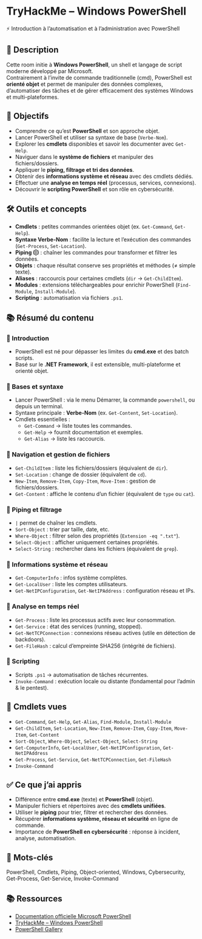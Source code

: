 # TryHackMe – Windows PowerShell  
⚡ Introduction à l’automatisation et à l’administration avec PowerShell

## 📄 Description
Cette room initie à **Windows PowerShell**, un shell et langage de script moderne développé par Microsoft.  
Contrairement à l’invite de commande traditionnelle (cmd), PowerShell est **orienté objet** et permet de manipuler des données complexes, d’automatiser des tâches et de gérer efficacement des systèmes Windows et multi-plateformes.

## 🎯 Objectifs
- Comprendre ce qu’est **PowerShell** et son approche objet.  
- Lancer PowerShell et utiliser sa syntaxe de base (`Verbe-Nom`).  
- Explorer les **cmdlets** disponibles et savoir les documenter avec `Get-Help`.  
- Naviguer dans le **système de fichiers** et manipuler des fichiers/dossiers.  
- Appliquer le **piping, filtrage et tri des données**.  
- Obtenir des **informations système et réseau** avec des cmdlets dédiés.  
- Effectuer une **analyse en temps réel** (processus, services, connexions).  
- Découvrir le **scripting PowerShell** et son rôle en cybersécurité.

## 🛠️ Outils et concepts
- **Cmdlets** : petites commandes orientées objet (ex. `Get-Command`, `Get-Help`).  
- **Syntaxe Verbe-Nom** : facilite la lecture et l’exécution des commandes (`Get-Process`, `Set-Location`).  
- **Piping (|)** : chaîner les commandes pour transformer et filtrer les données.  
- **Objets** : chaque résultat conserve ses propriétés et méthodes (≠ simple texte).  
- **Aliases** : raccourcis pour certaines cmdlets (`dir` → `Get-ChildItem`).  
- **Modules** : extensions téléchargeables pour enrichir PowerShell (`Find-Module`, `Install-Module`).  
- **Scripting** : automatisation via fichiers `.ps1`.

## 📚 Résumé du contenu
### 🔹 Introduction
- PowerShell est né pour dépasser les limites du **cmd.exe** et des batch scripts.  
- Basé sur le **.NET Framework**, il est extensible, multi-plateforme et orienté objet.

### 🔹 Bases et syntaxe
- Lancer PowerShell : via le menu Démarrer, la commande `powershell`, ou depuis un terminal.  
- Syntaxe principale : **Verbe-Nom** (ex. `Get-Content`, `Set-Location`).  
- Cmdlets essentielles :  
  - `Get-Command` → liste toutes les commandes.  
  - `Get-Help` → fournit documentation et exemples.  
  - `Get-Alias` → liste les raccourcis.  

### 🔹 Navigation et gestion de fichiers
- `Get-ChildItem` : liste les fichiers/dossiers (équivalent de `dir`).  
- `Set-Location` : change de dossier (équivalent de `cd`).  
- `New-Item`, `Remove-Item`, `Copy-Item`, `Move-Item` : gestion de fichiers/dossiers.  
- `Get-Content` : affiche le contenu d’un fichier (équivalent de `type` ou `cat`).

### 🔹 Piping et filtrage
- `|` permet de chaîner les cmdlets.  
- `Sort-Object` : trier par taille, date, etc.  
- `Where-Object` : filtrer selon des propriétés (`Extension -eq ".txt"`).  
- `Select-Object` : afficher uniquement certaines propriétés.  
- `Select-String` : rechercher dans les fichiers (équivalent de `grep`).

### 🔹 Informations système et réseau
- `Get-ComputerInfo` : infos système complètes.  
- `Get-LocalUser` : liste les comptes utilisateurs.  
- `Get-NetIPConfiguration`, `Get-NetIPAddress` : configuration réseau et IPs.  

### 🔹 Analyse en temps réel
- `Get-Process` : liste les processus actifs avec leur consommation.  
- `Get-Service` : état des services (running, stopped).  
- `Get-NetTCPConnection` : connexions réseau actives (utile en détection de backdoors).  
- `Get-FileHash` : calcul d’empreinte SHA256 (intégrité de fichiers).

### 🔹 Scripting
- Scripts `.ps1` → automatisation de tâches récurrentes.  
- `Invoke-Command` : exécution locale ou distante (fondamental pour l’admin & le pentest).  

## 📌 Cmdlets vues
- `Get-Command`, `Get-Help`, `Get-Alias`, `Find-Module`, `Install-Module`  
- `Get-ChildItem`, `Set-Location`, `New-Item`, `Remove-Item`, `Copy-Item`, `Move-Item`, `Get-Content`  
- `Sort-Object`, `Where-Object`, `Select-Object`, `Select-String`  
- `Get-ComputerInfo`, `Get-LocalUser`, `Get-NetIPConfiguration`, `Get-NetIPAddress`  
- `Get-Process`, `Get-Service`, `Get-NetTCPConnection`, `Get-FileHash`  
- `Invoke-Command`  

## ✅ Ce que j’ai appris
- Différence entre **cmd.exe** (texte) et **PowerShell** (objet).  
- Manipuler fichiers et répertoires avec des **cmdlets unifiées**.  
- Utiliser le **piping** pour trier, filtrer et rechercher des données.  
- Récupérer **informations système, réseau et sécurité** en ligne de commande.  
- Importance de **PowerShell en cybersécurité** : réponse à incident, analyse, automatisation.  

## 🔑 Mots-clés
PowerShell, Cmdlets, Piping, Object-oriented, Windows, Cybersecurity, Get-Process, Get-Service, Invoke-Command

## 📚 Ressources
- [Documentation officielle Microsoft PowerShell](https://learn.microsoft.com/en-us/powershell/)  
- [TryHackMe – Windows PowerShell](https://tryhackme.com/)  
- [PowerShell Gallery](https://www.powershellgallery.com/)  
